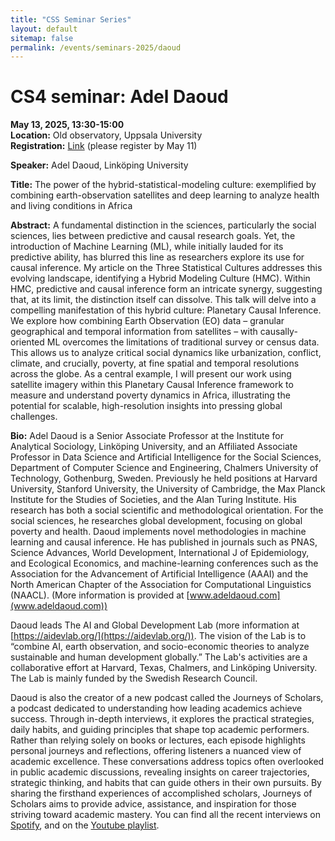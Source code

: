 ```yaml
---
title: "CSS Seminar Series"
layout: default
sitemap: false
permalink: /events/seminars-2025/daoud
---
```


# CS4 seminar: Adel Daoud 

**May 13, 2025, 13:30-15:00**  
**Location:** Old observatory, Uppsala University  
**Registration:**  [Link](https://doit.medfarm.uu.se/bin/kurt3/kurt/8885973) (please register by May 11)

**Speaker:** Adel Daoud, Linköping University  

**Title:** The power of the hybrid-statistical-modeling culture: exemplified by combining earth-observation satellites and deep learning to analyze health and living conditions in Africa  

**Abstract:** A fundamental distinction in the sciences, particularly the social sciences, lies between predictive and causal research goals. Yet, the introduction of Machine Learning (ML), while initially lauded for its predictive ability, has blurred this line as researchers explore its use for causal inference. My article on the Three Statistical Cultures addresses this evolving landscape, identifying a Hybrid Modeling Culture (HMC). Within HMC, predictive and causal inference form an intricate synergy, suggesting that, at its limit, the distinction itself can dissolve. This talk will delve into a compelling manifestation of this hybrid culture: Planetary Causal Inference. We explore how combining Earth Observation (EO) data – granular geographical and temporal information from satellites – with causally-oriented ML overcomes the limitations of traditional survey or census data. This allows us to analyze critical social dynamics like urbanization, conflict, climate, and crucially, poverty, at fine spatial and temporal resolutions across the globe. As a central example, I will present our work using satellite imagery within this Planetary Causal Inference framework to measure and understand poverty dynamics in Africa, illustrating the potential for scalable, high-resolution insights into pressing global challenges.

**Bio:** Adel Daoud is a Senior Associate Professor at the Institute for Analytical Sociology, Linköping University, and an Affiliated Associate Professor in Data Science and Artificial Intelligence for the Social Sciences, Department of Computer Science and Engineering, Chalmers University of Technology, Gothenburg, Sweden. Previously he held positions at Harvard University, Stanford University, the University of Cambridge, the Max Planck Institute for the Studies of Societies, and the Alan Turing Institute. His research has both a social scientific and methodological orientation. For the social sciences, he researches global development, focusing on global poverty and health. Daoud implements novel methodologies in machine learning and causal inference. He has published in journals such as PNAS, Science Advances, World Development, International J of Epidemiology, and Ecological Economics, and machine-learning conferences such as the Association for the Advancement of Artificial Intelligence (AAAI) and the North American Chapter of the Association for Computational Linguistics (NAACL). (More information is provided at [www.adeldaoud.com](www.adeldaoud.com))

Daoud leads The AI and Global Development Lab (more information at [https://aidevlab.org/](https://aidevlab.org/)). The vision of the Lab is to “combine AI, earth observation, and socio-economic theories to analyze sustainable and human development globally.” The Lab's activities are a collaborative effort at Harvard, Texas, Chalmers, and Linköping University. The Lab is mainly funded by the Swedish Research Council. 

Daoud is also the creator of a new podcast called the Journeys of Scholars, a podcast dedicated to understanding how leading academics achieve success. Through in-depth interviews, it explores the practical strategies, daily habits, and guiding principles that shape top academic performers. Rather than relying solely on books or lectures, each episode highlights personal journeys and reflections, offering listeners a nuanced view of academic excellence. These conversations address topics often overlooked in public academic discussions, revealing insights on career trajectories, strategic thinking, and habits that can guide others in their own pursuits. By sharing the firsthand experiences of accomplished scholars, Journeys of Scholars aims to provide advice, assistance, and inspiration for those striving toward academic mastery.
You can find all the recent interviews on [Spotify](https://open.spotify.com/show/2YUgdLmDgDpMzdnWdpD9bY), and on the [Youtube playlist](https://youtube.com/playlist?list=PLe7fB3pHZjQ4W5aSuavvlxv9M_lV7EIUi).
